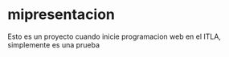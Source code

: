 # mipresentacion
Esto es un proyecto cuando inicie programacion web en el ITLA, simplemente es una prueba
